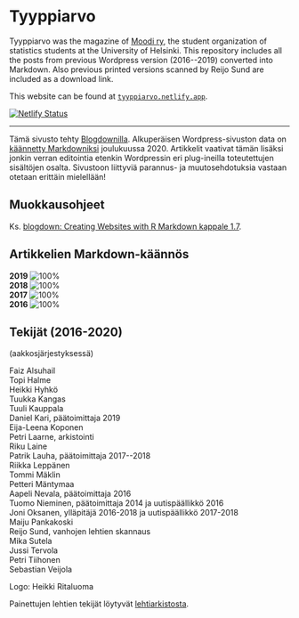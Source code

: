 # Tyyppiarvo

Tyyppiarvo was the magazine of [Moodi ry](https://blogs.helsinki.fi/moodi-ry/), the student organization of statistics students at the University of Helsinki. This repository includes all the posts from previous Wordpress version (2016--2019) converted into Markdown. Also previous printed versions scanned by Reijo Sund are included as a download link.

This website can be found at [`tyyppiarvo.netlify.app`](https://tyyppiarvo.netlify.app/).

[![Netlify Status](https://api.netlify.com/api/v1/badges/250825c4-f2d7-463b-afab-5db0cc9865ac/deploy-status)](https://app.netlify.com/sites/tyyppiarvo/deploys)

---

Tämä sivusto tehty [Blogdownilla](https://bookdown.org/yihui/blogdown/). Alkuperäisen Wordpress-sivuston data on [käännetty Markdowniksi](https://github.com/lonekorean/wordpress-export-to-markdown) joulukuussa 2020. Artikkelit vaativat tämän lisäksi jonkin verran editointia etenkin Wordpressin eri plug-ineilla toteutettujen sisältöjen osalta. Sivustoon liittyviä parannus- ja muutosehdotuksia vastaan otetaan erittäin mielellään!

## Muokkausohjeet

Ks. [blogdown: Creating Websites with R Markdown kappale 1.7](https://bookdown.org/yihui/blogdown/workflow.html).


## Artikkelien Markdown-käännös

**2019** ![100%](https://progress-bar.dev/100)  
**2018** ![100%](https://progress-bar.dev/100)  
**2017** ![100%](https://progress-bar.dev/100)  
**2016** ![100%](https://progress-bar.dev/100)


## Tekijät (2016-2020)

(aakkosjärjestyksessä)

Faiz Alsuhail   
Topi Halme   
Heikki Hyhkö   
Tuukka Kangas   
Tuuli Kauppala   
Daniel Kari, päätoimittaja 2019  
Eija-Leena Koponen   
Petri Laarne, arkistointi   
Riku Laine   
Patrik Lauha, päätoimittaja 2017--2018  
Riikka Leppänen   
Tommi Mäklin   
Petteri Mäntymaa   
Aapeli Nevala, päätoimittaja 2016  
Tuomo Nieminen, päätoimittaja 2014 ja uutispäällikkö 2016  
Joni Oksanen, ylläpitäjä 2016-2018 ja uutispäällikkö 2017-2018  
Maiju Pankakoski   
Reijo Sund, vanhojen lehtien skannaus  
Mika Sutela   
Jussi Tervola   
Petri Tiihonen    
Sebastian Veijola   

Logo: Heikki Ritaluoma  

Painettujen lehtien tekijät löytyvät [lehtiarkistosta](https://drive.google.com/drive/folders/1qsP2Fx36gtnbIG1ZsbaMl2TW3tpzSgF1).
